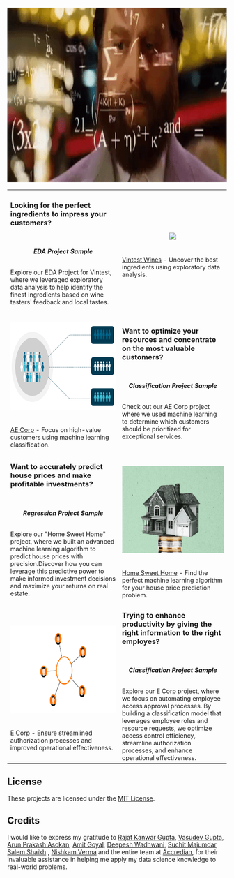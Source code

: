 <p align="center"><img src="https://raw.githubusercontent.com/Mihir-Ai-lab/Academic-Projects/main/Images/math-zach-galifianakis.gif" height="400">
  
| | |
|:--|:--|  
|<h3><strong>Looking for the perfect ingredients to impress your customers?</strong></h3><br><p align="center">***EDA Project Sample***</p><br> Explore our EDA Project for Vintest, where we leveraged exploratory data analysis to help identify the finest ingredients based on wine tasters' feedback and local tastes.| <p align="center" style="padding-top:20px;padding-bottom:20px;"><img src="https://raw.githubusercontent.com/insaid2018/Term-2/master/wine%20gif%20term%201%20%26%20Term%202.gif" height="150"></p> [Vintest Wines](https://github.com/Mihir-Ai-lab/Insaid/tree/main/EDA%20Projects/Vintest%20Wines "Vintest Wines") - Uncover the best ingredients using exploratory data analysis.| 
| <p align="center" style="padding-top:20px;padding-bottom:20px;"><img src="https://raw.githubusercontent.com/Mihir-Ai-lab/Academic-Projects/main/Images/Classification.gif" height="200"></p> [AE Corp](https://github.com/Mihir-Ai-lab/Insaid/blob/main/ML%20Projects/AE%20Corp/README.md "AE Corp") - Focus on high-value customers using machine learning classification.| <h3><strong>Want to optimize your resources and concentrate on the most valuable customers?</strong></h3><br><p align="center">***Classification Project Sample***</p><br> Check out our AE Corp project where we used machine learning to determine which customers should be prioritized for exceptional services.|
|<h3><strong>Want to accurately predict house prices and make profitable investments?</strong></h3><br><p align="center">***Regression Project Sample***</p><br> Explore our "Home Sweet Home" project, where we built an advanced machine learning algorithm to predict house prices with precision.Discover how you can leverage this predictive power to make informed investment decisions and maximize your returns on real estate.| <p align="center" style="padding-top:20px;padding-bottom:20px;"><img src="https://raw.githubusercontent.com/Mihir-Ai-lab/Academic-Projects/main/Images/House-price-prediction.gif" height="200"></p> [Home Sweet Home](https://github.com/Mihir-Ai-lab/Academic-Projects/blob/main/ML%20Projects/Home%20Sweet%20Home/ReadME.md "Home Sweet Home") - Find the perfect machine learning algorithm for your house price prediction problem.
|<p align="center" style="padding-top:20px;padding-bottom:20px;"><img src="https://raw.githubusercontent.com/Mihir-Ai-lab/Academic-Projects/main/Images/Access%20Control.gif" height="200"></p> [E Corp](https://github.com/Mihir-Ai-lab/Academic-Projects/blob/main/ML%20Projects/E-corp/ReadME.md "E Corp") - Ensure streamlined authorization processes and improved operational effectiveness.|<h3><strong>Trying to enhance productivity by giving the right information to the right employes?</strong></h3><br><p align="center">***Classification Project Sample***</p><br> Explore our E Corp project, where we focus on automating employee access approval processes. By building a classification model that leverages employee roles and resource requests, we optimize access control efficiency, streamline authorization processes, and enhance operational effectiveness.

## License

These projects are licensed under the [MIT License](LICENSE).

## Credits

I would like to express my gratitude to [Rajat Kanwar Gupta](https://www.linkedin.com/in/rajatkanwargupta), [Vasudev Gupta](https://www.linkedin.com/in/vasudev-gupta-562a73168), [Arun Prakash Asokan](https://www.linkedin.com/in/arunprakashasokan), [Amit Goyal](https://www.linkedin.com/in/amit-goyal-09067467), [Deepesh Wadhwani](https://www.linkedin.com/in/deepesh-wadhwani-5a497027), [Suchit Majumdar](https://www.linkedin.com/in/suchitmajumdar), [Salem Shaikh](https://www.linkedin.com/in/slmsshk) , [Nishkam Verma](https://www.linkedin.com/in/nishkam-verma-2566a868) and the entire team at [Accredian](https://www.linkedin.com/school/insaid/), for their invaluable assistance in helping me apply my data science knowledge to real-world problems.
